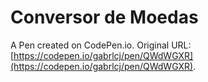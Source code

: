 # Conversor de Moedas

A Pen created on CodePen.io. Original URL: [https://codepen.io/gabrlcj/pen/QWdWGXR](https://codepen.io/gabrlcj/pen/QWdWGXR).


